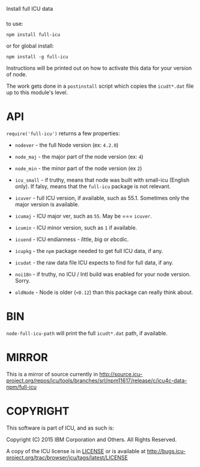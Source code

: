Install full ICU data

###

to use:

    npm install full-icu

or for global install:

    npm install -g full-icu

Instructions will be printed out on how to activate this data for your version of node.

The work gets done in a `postinstall` script which copies the `icudt*.dat` file
up to this module's level.

# API

`require('full-icu')` returns a few properties:

- `nodever` - the full Node version (ex: `4.2.0`)

- `node_maj` - the major part of the node version (ex: `4`)

- `node_min` - the minor part of the node version (ex `2`)

- `icu_small` - if truthy, means that node was built with
  small-icu (English only). If falsy, means that the `full-icu`
  package is not relevant.

- `icuver` - full ICU version, if available, such as 55.1. Sometimes only the major
  version is available.

- `icumaj` - ICU major ver, such as `55`. May be === `icuver`.

- `icumin` - ICU minor version, such as `1` if available.

- `icuend` - ICU endianness - *l*ittle, *b*ig or *e*bcdic.

- `icupkg` - the `npm` package needed to get full ICU data, if any.

- `icudat` - the raw data file ICU expects to find for full data, if any.

- `noi18n` - if truthy, no ICU / Intl build was enabled for your node version. Sorry.

- `oldNode` - Node is older (`<0.12`) than this package can really think about.

# BIN

`node-full-icu-path` will print the full `icudt*.dat` path, if available.

# MIRROR

This is a mirror of source currently in
http://source.icu-project.org/repos/icu/tools/branches/srl/npm11617/release/c/icu4c-data-npm/full-icu

# COPYRIGHT

This software is part of ICU, and as such is:

Copyright (C) 2015 IBM Corporation and Others. All Rights Reserved.

A copy of the ICU license is in [LICENSE](LICENSE)
or is available at http://bugs.icu-project.org/trac/browser/icu/tags/latest/LICENSE
